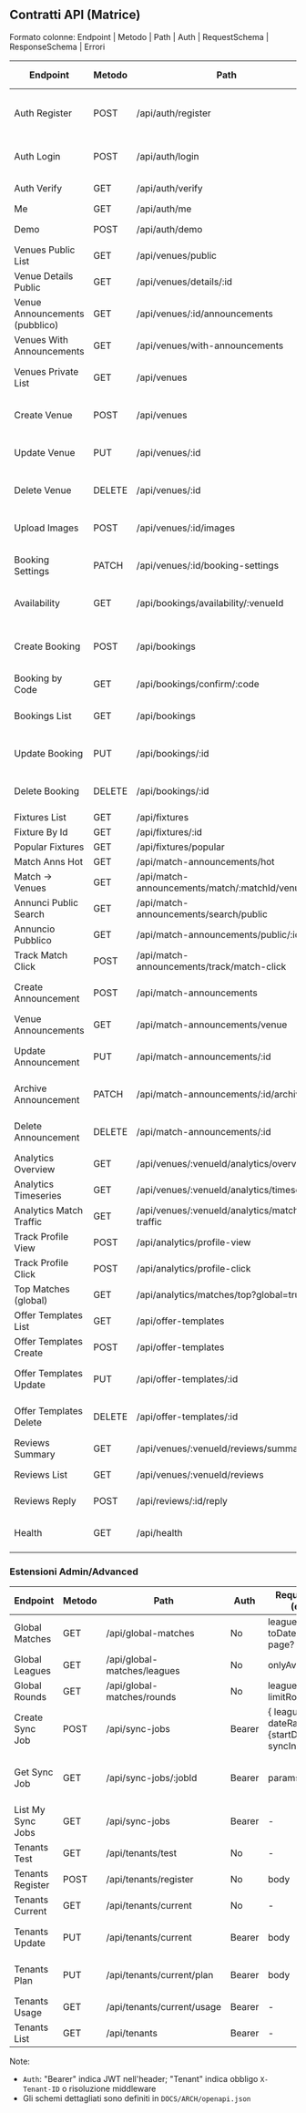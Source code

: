 ## Contratti API (Matrice)

Formato colonne: Endpoint | Metodo | Path | Auth | RequestSchema | ResponseSchema | Errori

| Endpoint | Metodo | Path | Auth | RequestSchema (estratto) | ResponseSchema (estratto) | Errori |
|---|---|---|---|---|---|---|
| Auth Register | POST | /api/auth/register | No | { name, email, password, isVenueOwner?, businessInfo? } | { success, token, user, venue? } | 400 validation, 500 |
| Auth Login | POST | /api/auth/login | No | { email, password } | { success, token, user, venue? } | 401 invalid, 500 |
| Auth Verify | GET | /api/auth/verify | Bearer | - | { success, valid, user } | 401, 500 |
| Me | GET | /api/auth/me | Bearer | - | { success, user } | 401, 500 |
| Demo | POST | /api/auth/demo | No | - | { success, token, user } | 500 |
| Venues Public List | GET | /api/venues/public | No | query opzionali | { success, data[] } | 500 |
| Venue Details Public | GET | /api/venues/details/:id | No | params.id | { success, data } | 404, 500 |
| Venue Announcements (pubblico) | GET | /api/venues/:id/announcements | No | params.id | { success, data[] } | 400, 500 |
| Venues With Announcements | GET | /api/venues/with-announcements | No | - | { success, data[] } | 500 |
| Venues Private List | GET | /api/venues | Bearer + Tenant | query: page, limit, status... | { success, data[], pagination } | 400, 401, 403, 500 |
| Create Venue | POST | /api/venues | Bearer + Tenant | body validato | { success, data } | 400, 401, 403, 500 |
| Update Venue | PUT | /api/venues/:id | Bearer + Tenant | params.id + body | { success, data } | 400, 401, 403, 404, 500 |
| Delete Venue | DELETE | /api/venues/:id | Bearer + Tenant | params.id | { success } | 400, 401, 403, 404, 500 |
| Upload Images | POST | /api/venues/:id/images | Bearer + Tenant | multipart form | { success, data } | 400, 401, 403, 404, 500 |
| Booking Settings | PATCH | /api/venues/:id/booking-settings | Bearer + Tenant | params.id + body | { success, data } | 400, 401, 403, 500 |
| Availability | GET | /api/bookings/availability/:venueId | Tenant (no Bearer) | params.venueId + date | { success, data: slots[] } | 400, 500 |
| Create Booking | POST | /api/bookings | Tenant (no Bearer) | { venue, date, timeSlot, partySize, customer } | { success, data } | 400, 500 |
| Booking by Code | GET | /api/bookings/confirm/:code | No | params.code | { success, data } | 400, 404, 500 |
| Bookings List | GET | /api/bookings | Bearer + Tenant | query | { success, data[], pagination } | 400, 401, 403, 500 |
| Update Booking | PUT | /api/bookings/:id | Bearer + Tenant | params.id + body | { success, data } | 400, 401, 403, 404, 500 |
| Delete Booking | DELETE | /api/bookings/:id | Bearer + Tenant | params.id | { success } | 400, 401, 403, 404, 500 |
| Fixtures List | GET | /api/fixtures | No | query | { success, data[] } | 500 |
| Fixture By Id | GET | /api/fixtures/:id | No | params.id | { success, data } | 404, 500 |
| Popular Fixtures | GET | /api/fixtures/popular | No | - | { success, data[] } | 500 |
| Match Anns Hot | GET | /api/match-announcements/hot | No | query | { success, data[] } | 500 |
| Match → Venues | GET | /api/match-announcements/match/:matchId/venues | No | params.matchId | { success, data[] } | 400, 500 |
| Annunci Public Search | GET | /api/match-announcements/search/public | No | query | { success, data[], pagination? } | 400, 500 |
| Annuncio Pubblico | GET | /api/match-announcements/public/:id | No | params.id | { success, data } | 400, 404, 500 |
| Track Match Click | POST | /api/match-announcements/track/match-click | No | { matchId } | { success } | 400, 500 |
| Create Announcement | POST | /api/match-announcements | Bearer (venue) | body validato | { success, data } | 400, 401, 403, 409, 500 |
| Venue Announcements | GET | /api/match-announcements/venue | Bearer (venue) | query | { success, data[] } | 400, 401, 403, 500 |
| Update Announcement | PUT | /api/match-announcements/:id | Bearer (venue) | params.id + body | { success, data } | 400, 401, 403, 404, 500 |
| Archive Announcement | PATCH | /api/match-announcements/:id/archive | Bearer (venue) | params.id | { success } | 400, 401, 403, 404, 500 |
| Delete Announcement | DELETE | /api/match-announcements/:id | Bearer (venue) | params.id | { success } | 400, 401, 403, 404, 500 |
| Analytics Overview | GET | /api/venues/:venueId/analytics/overview | Bearer | params.venueId + range | { success, data } | 400, 401, 500 |
| Analytics Timeseries | GET | /api/venues/:venueId/analytics/timeseries | Bearer | params.venueId + metric + range | { success, data } | 400, 401, 500 |
| Analytics Match Traffic | GET | /api/venues/:venueId/analytics/match-traffic | Bearer | params.venueId + range | { success, data } | 400, 401, 500 |
| Track Profile View | POST | /api/analytics/profile-view | No | { venueId, matchId? } | { success } | 400, 500 |
| Track Profile Click | POST | /api/analytics/profile-click | No | { venueId, matchId? } | { success } | 400, 500 |
| Top Matches (global) | GET | /api/analytics/matches/top?global=true | No | range + limit | { success, data } | 500 |
| Offer Templates List | GET | /api/offer-templates | Bearer (venue) | query | { success, data[] } | 401, 403, 500 |
| Offer Templates Create | POST | /api/offer-templates | Bearer (venue) | body | { success, data } | 400, 401, 403, 500 |
| Offer Templates Update | PUT | /api/offer-templates/:id | Bearer (venue) | params.id + body | { success, data } | 400, 401, 403, 404, 500 |
| Offer Templates Delete | DELETE | /api/offer-templates/:id | Bearer (venue) | params.id | { success } | 400, 401, 403, 404, 500 |
| Reviews Summary | GET | /api/venues/:venueId/reviews/summary | No | params.venueId | { success, data } | 400, 500 |
| Reviews List | GET | /api/venues/:venueId/reviews | No | params.venueId + query | { success, data[] } | 400, 500 |
| Reviews Reply | POST | /api/reviews/:id/reply | Bearer | params.id + { text } | { success } | 400, 401, 404, 500 |
| Health | GET | /api/health | No | - | { status, message, timestamp, tenant } | - |

### Estensioni Admin/Advanced

| Endpoint | Metodo | Path | Auth | RequestSchema (estratto) | ResponseSchema (estratto) | Errori |
|---|---|---|---|---|---|---|
| Global Matches | GET | /api/global-matches | No | league?, fromDate?, toDate?, limit?, page? | { success, data[], pagination } | 500 |
| Global Leagues | GET | /api/global-matches/leagues | No | onlyAvailable? | { success, data[] } | 500 |
| Global Rounds | GET | /api/global-matches/rounds | No | league, limitRounds? | { success, data: rounds[] } | 400, 500 |
| Create Sync Job | POST | /api/sync-jobs | Bearer | { league, dateRange:{startDate,endDate}, syncInfo? } | { success, data:{ jobId, ... } } | 400, 401, 500 |
| Get Sync Job | GET | /api/sync-jobs/:jobId | Bearer | params.jobId | { success, data:{ status, progress... } } | 400, 401, 404, 500 |
| List My Sync Jobs | GET | /api/sync-jobs | Bearer | - | { success, data[] } | 401, 500 |
| Tenants Test | GET | /api/tenants/test | No | - | { success, message } | - |
| Tenants Register | POST | /api/tenants/register | No | body | { success, data } | 400, 500 |
| Tenants Current | GET | /api/tenants/current | No | - | { success, data } | 500 |
| Tenants Update | PUT | /api/tenants/current | Bearer | body | { success, data } | 401, 403, 500 |
| Tenants Plan | PUT | /api/tenants/current/plan | Bearer | body | { success } | 401, 403, 500 |
| Tenants Usage | GET | /api/tenants/current/usage | Bearer | - | { success, data } | 401, 500 |
| Tenants List | GET | /api/tenants | Bearer | - | { success, data[] } | 401, 500 |

Note:
- `Auth`: "Bearer" indica JWT nell'header; "Tenant" indica obbligo `X-Tenant-ID` o risoluzione middleware
- Gli schemi dettagliati sono definiti in `DOCS/ARCH/openapi.json`


